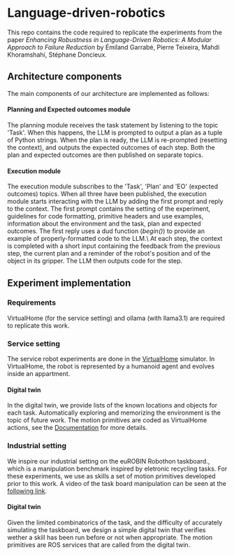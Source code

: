 # Language-driven-robotics
This repo contains the code required to replicate the experiments from the paper _Enhancing Robustness in Language-Driven Robotics: A Modular Approach to Failure Reduction_ by Émiland Garrabé, Pierre Teixeira, Mahdi Khoramshahi, Stéphane Doncieux.

## Architecture components
The main components of our architecture are implemented as follows:

#### Planning and Expected outcomes module
The planning module receives the task statement by listening to the topic 'Task'. When this happens, the LLM is prompted to output a plan as a tuple of Python strings. When the plan is ready, the LLM is re-prompted (resetting the context), and outputs the expected outcomes of each step. Both the plan and expected outcomes are then published on separate topics.

#### Execution module
The execution module subscribes to the 'Task', 'Plan' and 'EO' (expected outcomes) topics. When all three have been published, the execution module starts interacting with the LLM by adding the first prompt and reply to the context. The first prompt contains the setting of the experiment, guidelines for code formatting, primitive headers and use examples, information about the environment and the task, plan and expected outcomes. The first reply uses a dud function (_begin()_) to provide an example of properly-formatted code to the LLM.\\
At each step, the context is completed with a short input containing the feedback from the previous step, the current plan and a reminder of the robot's position and of the object in its gripper. The LLM then outputs code for the step.

## Experiment implementation
### Requirements
VirtualHome (for the service setting) and ollama (with llama3.1) are required to replicate this work.

### Service setting
The service robot experiments are done in the [VirtualHome](virtual-home.org/) simulator. In VirtualHome, the robot is represented by a humanoid agent and evolves inside an appartment. 

#### Digital twin
In the digital twin, we provide lists of the known locations and objects for each task. Automatically exploring and memorizing the environment is the topic of future work. The motion primitives are coded as VirtualHome actions, see the [Documentation](http://virtual-home.org/documentation/master/get_started/get_started.html#key-concepts) for more details.

### Industrial setting
We inspire our industrial setting on the euROBIN Robothon taskboard., which is a manipulation benchmark inspired by eletronic recycling tasks. For these experiments, we use as skills a set of motion primitives developed prior to this work. A video of the task board manipulation can be seen at the [following link](https://drive.google.com/file/d/1StmpwHqQgaJLQB6Gydva1zZ4slPL8mN5/view?usp=sharing).

#### Digital twin
Given the limited combinatorics of the task, and the difficulty of accurately simulating the taskboard, we design a simple digital twin that verifies wether a skill has been run before or not when appropriate. The motion primitives are ROS services that are called from the digital twin.

